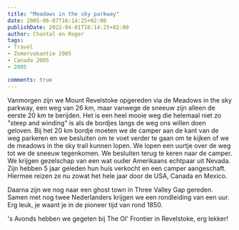 ```yaml
---
title: "Meadows in the sky parkway"
date: 2005-06-07T16:14:25+02:00
publishDate: 2022-04-01T16:14:25+02:00
author: Chantal en Roger
tags:
- Travel
- Zomervakantie 2005
- Canada 2005
- 2005

comments: true
---
```


Vanmorgen zijn we Mount Revelstoke opgereden via de Meadows in the sky parkway, een weg van 26 km, maar vanwege de sneeuw zijn alleen de eerste 20 km te berijden. Het is een heel mooie weg die helemaal niet zo "steep and winding" is als de bordjes langs de weg ons willen doen geloven. Bij het 20 km bordje moeten we de camper aan de kant van de weg parkeren en we besluiten om te voet verder te gaan om te kijken of we de meadows in the sky trail kunnen lopen. We lopen een uurtje over de weg tot we de sneeuw tegenkomen. We besluiten terug te keren naar de camper. We krijgen gezelschap van een wat ouder Amerikaans echtpaar uit Nevada. Zijn hebben 5 jaar geleden hun huis verkocht en een camper aangeschaft. Hiermee reizen ze nu zowat het hele jaar door de USA, Canada en Mexico.

Daarna zijn we nog naar een ghost town in Three Valley Gap gereden. Samen met nog twee Nederlanders krijgen we een rondleiding van een uur. Erg leuk, je waant je in de pioneer tijd van rond 1850.

's Avonds hebben we gegeten bij The Ol' Frontier in Revelstoke, erg lekker!
